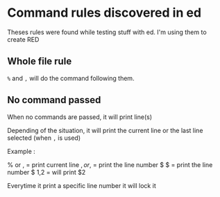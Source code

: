 # Command rules discovered in **ed**

Theses rules were found while testing stuff with ed. I'm using them to create RED

## Whole file rule

`%` and `,` will do the command following them.

## No command passed

When no commands are passed, it will print line(s)

Depending of the situation, it will print the current line or the last line selected (when `,` is used)

Example :

% or , = print current line
$, or ,$ = print the line number $
$ = print the line number $
$1,$2 = will print $2

Everytime it print a specific line number it will lock it

